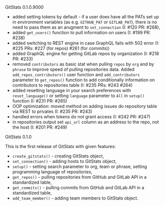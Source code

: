 GitStats 0.1.0.9000

- added setting tokens by default - if a user does have all the PATs set up in environment variables (as e.g. `GITHUB_PAT` or `GITLAB_PAT`), there is no need to pass them as an arugment to `set_connection` (I: #120 PR: #268),
- added `get_users()` function to pull information on users (I: #199 PR: #238)
- added switching to REST engine in case GraphQL fails with 502 error (I: #225 PRs: #227 (for repos) #261 (for commits))
- added GraphQL engine for getting GitLab repos by organization (I: #218 PR: #233)
- removed `contributors` as basic stat when pulling `repos` by `org` and by `phrase` to improve speed of pulling repositories data. Added `add_repos_contributors()` user function and `add_contributors` parameter to `get_repos()` function to add conditionally information on contributors to repositories table (I: #235 PRs: #243 #264)
- added resetting language in your search preferences with `reset_language()` or setting `language` parameter to `All` in `setup()` function (I: #231 PR: #265)
- OOP optimization: moved method on adding issues do repository table via REST to privates (I: #235 PR: #243)
- handled errors when tokens do not grant access (I: #242 PR: #247)
- in repositories output set `api_url` column as an address to the repo, not the host (I: #201 PR: #249)


GitStats 0.1.0

This is the first release of GitStats with given features:

- `create_gitstats()` - creating GitStats object,
- `set_connection()` - adding hosts to GitStats object,
- `setup()` - setting search parameter to org, team or phrase, setting programming language of repositories,
- `get_repos()` - pulling repositories from GitHub and GitLab API in a standardized table,
- `get_commits()` - pulling commits from GitHub and GitLab API in a standardized table,
- `add_team_member()` - adding team members to GitStats object.
